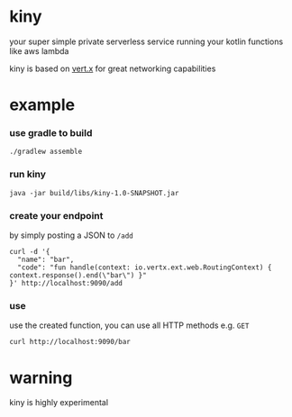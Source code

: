 # kiny

your super simple private serverless service running your kotlin functions like aws lambda

kiny is based on [vert.x](https://github.com/vert-x3) for great networking capabilities

# example

### use gradle to build
```./gradlew assemble```

### run kiny
```
java -jar build/libs/kiny-1.0-SNAPSHOT.jar
```

### create your endpoint
by simply posting a JSON to ```/add```
```
curl -d '{
  "name": "bar",
  "code": "fun handle(context: io.vertx.ext.web.RoutingContext) { context.response().end(\"bar\") }"
}' http://localhost:9090/add
```

### use
use the created function, you can use all HTTP methods e.g. ```GET```
```
curl http://localhost:9090/bar
```

# warning

kiny is highly experimental